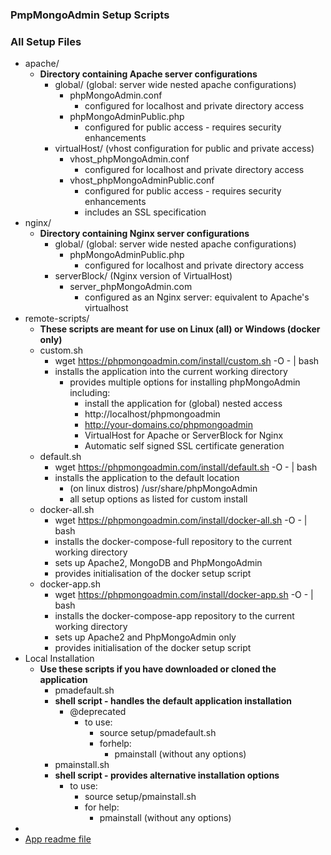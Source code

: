 ### PmpMongoAdmin Setup Scripts

### All Setup Files
- apache/        
  - <b>Directory containing Apache server configurations</b>
    - global/      (global: server wide nested apache configurations)
      - phpMongoAdmin.conf
        - configured for localhost and private directory access
      - phpMongoAdminPublic.php
        - configured for public access - requires security enhancements
    - virtualHost/ (vhost configuration for public and private access)
      - vhost_phpMongoAdmin.conf
        - configured for localhost and private directory access
      - vhost_phpMongoAdminPublic.conf
        - configured for public access - requires security enhancements
        - includes an SSL <VirtualHost> specification
- nginx/
  - <b>Directory containing Nginx server configurations</b>
    - global/      (global: server wide nested apache configurations)
      - phpMongoAdminPublic.php
        - configured for localhost and private directory access
    - serverBlock/ (Nginx version of VirtualHost)
      - server_phpMongoAdmin.com
        - configured as an Nginx server: equivalent to Apache's virtualhost
- remote-scripts/
  - <b>These scripts are meant for use on Linux (all) or Windows (docker only)</b>
  - custom.sh
    - wget https://phpmongoadmin.com/install/custom.sh -O - | bash
    - installs the application into the current working directory
      - provides multiple options for installing phpMongoAdmin including:
        - install the application for (global) nested access
        - http://localhost/phpmongoadmin
        - http://your-domains.co/phpmongoadmin
        - VirtualHost for Apache or ServerBlock for Nginx
        - Automatic self signed SSL certificate generation
  - default.sh
    - wget https://phpmongoadmin.com/install/default.sh -O - | bash
    - installs the application to the default location
      - (on linux distros) /usr/share/phpMongoAdmin
      - all setup options as listed for custom install
  - docker-all.sh
    - wget https://phpmongoadmin.com/install/docker-all.sh -O - | bash
    - installs the docker-compose-full repository to the current working directory
    - sets up Apache2, MongoDB and PhpMongoAdmin
    - provides initialisation of the docker setup script
  - docker-app.sh
    - wget https://phpmongoadmin.com/install/docker-app.sh -O - | bash
    - installs the docker-compose-app repository to the current working directory
    - sets up Apache2 and PhpMongoAdmin only
    - provides initialisation of the docker setup script
- Local Installation 
  - <b>Use these scripts if you have downloaded or cloned the application</b>
    - pmadefault.sh 
    - <b>shell script - handles the default application installation</b>
      - @deprecated
        - to use:
          - source setup/pmadefault.sh
          - forhelp:
            - pmainstall (without any options)
    - pmainstall.sh 
    - <b>shell script - provides alternative installation options</b>
      - to use:
        - source setup/pmainstall.sh
        - for help:
          - pmainstall (without any options)
- 
- [App readme file](../README.md)
